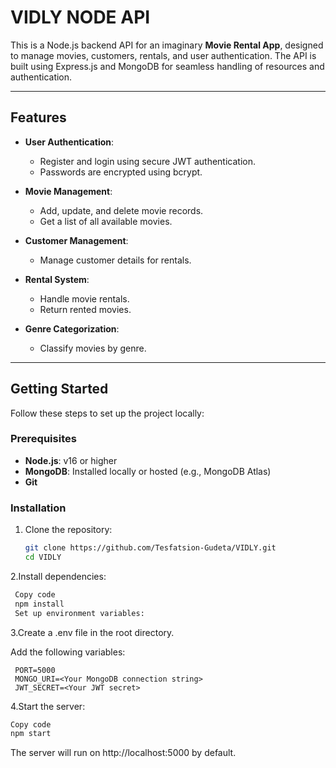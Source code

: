 # VIDLY NODE API

This is a Node.js backend API for an imaginary  **Movie Rental App**, designed to manage movies, customers, rentals, and user authentication. The API is built using Express.js and MongoDB for seamless handling of resources and authentication.

---

## Features

- **User Authentication**: 
  - Register and login using secure JWT authentication.
  - Passwords are encrypted using bcrypt.

- **Movie Management**: 
  - Add, update, and delete movie records.
  - Get a list of all available movies.

- **Customer Management**: 
  - Manage customer details for rentals.

- **Rental System**: 
  - Handle movie rentals.
  - Return rented movies.

- **Genre Categorization**:
  - Classify movies by genre.

---

## Getting Started

Follow these steps to set up the project locally:

### Prerequisites

- **Node.js**: v16 or higher
- **MongoDB**: Installed locally or hosted (e.g., MongoDB Atlas)
- **Git**

### Installation

1. Clone the repository:
   ```bash
   git clone https://github.com/Tesfatsion-Gudeta/VIDLY.git
   cd VIDLY

2.Install dependencies:
 
   ```bash
    Copy code
    npm install
    Set up environment variables:
   ```
3.Create a .env file in the root directory.

Add the following variables:
   ```
    PORT=5000
    MONGO_URI=<Your MongoDB connection string>
    JWT_SECRET=<Your JWT secret>
   ```
4.Start the server:

```bash
Copy code
npm start

```
The server will run on http://localhost:5000 by default.
